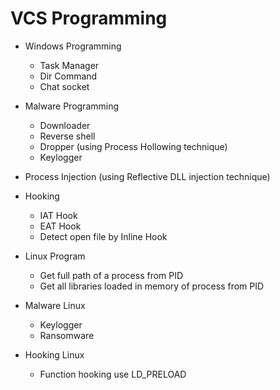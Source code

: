 # VCS Programming

- Windows Programming
    -  Task Manager
    -  Dir Command
    -  Chat socket

- Malware Programming
    - Downloader
    - Reverse shell
    - Dropper (using Process Hollowing technique)
    - Keylogger

- Process Injection (using Reflective DLL injection technique)

- Hooking
    - IAT Hook
    - EAT Hook
    - Detect open file by Inline Hook

- Linux Program
   - Get full path of a process from PID
   - Get all libraries loaded in memory of process from PID

- Malware Linux
   - Keylogger
   - Ransomware

- Hooking Linux
   - Function hooking use LD_PRELOAD 

